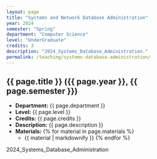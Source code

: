 ```yaml
---
layout: page
title: "Systems and Network Database Administration"
year: 2024
semester: "Spring"
department: "Computer Science"
level: "UnderGraduate"
credits: 3
description: "2024_Systems_Database_Administration."
permalink: /teaching/systems-database-administration/
---
```




## {{ page.title }} ({{ page.year }}, {{ page.semester }})
- **Department:** {{ page.department }}
- **Level:** {{ page.level }}
- **Credits:** {{ page.credits }}
- **Description:** {{ page.description }}
- **Materials:**
  {% for material in page.materials %}
  - {{ material | markdownify }}
  {% endfor %}


2024_Systems_Database_Administration